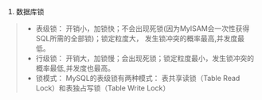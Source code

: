 1. 数据库锁
>- 表级锁： 开销小，加锁快；不会出现死锁(因为MyISAM会一次性获得SQL所需的全部锁)；锁定粒度大，
>发生锁冲突的概率最高,并发度最低。
>- 行级锁： 开销大，加锁慢；会出现死锁；锁定粒度最小，发生锁冲突的概率最低,并发度也最高。
>- 锁模式：
>MySQL的表级锁有两种模式： 表共享读锁（Table Read Lock）和表独占写锁（Table Write Lock）